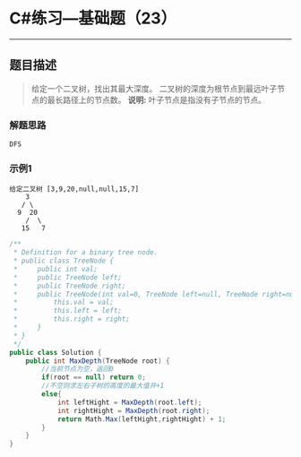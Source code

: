 #  C#练习—基础题（23）

***
##  题目描述
> 给定一个二叉树，找出其最大深度。
> 二叉树的深度为根节点到最远叶子节点的最长路径上的节点数。
> **说明:** 叶子节点是指没有子节点的节点。
### 解题思路
```
DFS
```
### 示例1
```
给定二叉树 [3,9,20,null,null,15,7]
    3
   / \
  9  20
    /  \
   15   7
```
```C#
/**
 * Definition for a binary tree node.
 * public class TreeNode {
 *     public int val;
 *     public TreeNode left;
 *     public TreeNode right;
 *     public TreeNode(int val=0, TreeNode left=null, TreeNode right=null) {
 *         this.val = val;
 *         this.left = left;
 *         this.right = right;
 *     }
 * }
 */
public class Solution {
    public int MaxDepth(TreeNode root) {
    	//当前节点为空，返回0
        if(root == null) return 0;
        //不空则求左右子树的高度的最大值并+1
        else{
            int leftHight = MaxDepth(root.left);
            int rightHight = MaxDepth(root.right);
            return Math.Max(leftHight,rightHight) + 1;
        }
    }
}
```

